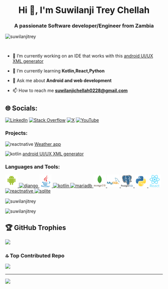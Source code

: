 <h1 align="center">Hi 👋, I'm Suwilanji Trey Chellah</h1>
<h3 align="center">A passionate Software developer/Engineer from Zambia</h3>

<p align="left"> <img src="https://komarev.com/ghpvc/?username=suwilanjitrey&label=Profile%20views&color=0e75b6&style=flat" alt="suwilanjitrey" /> </p>

<p align="left"> <a href="https://twitter.com/" target="blank"><img src="https://img.shields.io/twitter/follow/?logo=twitter&style=for-the-badge" alt="" /></a> </p>

- 🔭 I’m currently working on an IDE that works with this [android UI/UX XML generator]( https://suwilanjitrey.github.io/IkarisC.S.I/)

- 🌱 I’m currently learning **Kotlin,React,Python**

- 💬 Ask me about **Android and web development**

- 📫 How to reach me **suwilanjichellah0228@gmail.com**


## 🌐 Socials:
[![LinkedIn](https://img.shields.io/badge/LinkedIn-%230077B5.svg?logo=linkedin&logoColor=white)](https://linkedin.com/in/https://www.linkedin.com/in/suwilanji-chellah-01a534239/) [![Stack Overflow](https://img.shields.io/badge/-Stackoverflow-FE7A16?logo=stack-overflow&logoColor=white)](https://stackoverflow.com/users/user:25378411) [![X](https://img.shields.io/badge/X-black.svg?logo=X&logoColor=white)](https://x.com/@TreyChellah) [![YouTube](https://img.shields.io/badge/YouTube-%23FF0000.svg?logo=YouTube&logoColor=white)](https://youtube.com/@MrChellah) 



<h3 align="left">Projects:</h3>

<img src="https://reactnative.dev/img/header_logo.svg" alt="reactnative" width="40" height="40"/> [Weather app](https://suwilanjitrey.github.io/weatherApp/)

<img src="https://www.vectorlogo.zone/logos/kotlinlang/kotlinlang-icon.svg" alt="kotlin" width="40" height="40"/> [android UI/UX XML generator]( https://suwilanjitrey.github.io/IkarisC.S.I/)

<p align="left">
</p>

<h3 align="left">Languages and Tools:</h3>
<p align="left"> <a href="https://developer.android.com" target="_blank" rel="noreferrer"> <img src="https://raw.githubusercontent.com/devicons/devicon/master/icons/android/android-original-wordmark.svg" alt="android" width="40" height="40"/> </a> <a href="https://www.djangoproject.com/" target="_blank" rel="noreferrer"> <img src="https://cdn.worldvectorlogo.com/logos/django.svg" alt="django" width="40" height="40"/> </a> <a href="https://www.java.com" target="_blank" rel="noreferrer"> <img src="https://raw.githubusercontent.com/devicons/devicon/master/icons/java/java-original.svg" alt="java" width="40" height="40"/> </a> <a href="https://kotlinlang.org" target="_blank" rel="noreferrer"> <img src="https://www.vectorlogo.zone/logos/kotlinlang/kotlinlang-icon.svg" alt="kotlin" width="40" height="40"/> </a> <a href="https://mariadb.org/" target="_blank" rel="noreferrer"> <img src="https://www.vectorlogo.zone/logos/mariadb/mariadb-icon.svg" alt="mariadb" width="40" height="40"/> </a> <a href="https://www.mongodb.com/" target="_blank" rel="noreferrer"> <img src="https://raw.githubusercontent.com/devicons/devicon/master/icons/mongodb/mongodb-original-wordmark.svg" alt="mongodb" width="40" height="40"/> </a> <a href="https://www.mysql.com/" target="_blank" rel="noreferrer"> <img src="https://raw.githubusercontent.com/devicons/devicon/master/icons/mysql/mysql-original-wordmark.svg" alt="mysql" width="40" height="40"/> </a> <a href="https://www.postgresql.org" target="_blank" rel="noreferrer"> <img src="https://raw.githubusercontent.com/devicons/devicon/master/icons/postgresql/postgresql-original-wordmark.svg" alt="postgresql" width="40" height="40"/> </a> <a href="https://www.python.org" target="_blank" rel="noreferrer"> <img src="https://raw.githubusercontent.com/devicons/devicon/master/icons/python/python-original.svg" alt="python" width="40" height="40"/> </a> <a href="https://reactjs.org/" target="_blank" rel="noreferrer"> <img src="https://raw.githubusercontent.com/devicons/devicon/master/icons/react/react-original-wordmark.svg" alt="react" width="40" height="40"/> </a> <a href="https://reactnative.dev/" target="_blank" rel="noreferrer"> <img src="https://reactnative.dev/img/header_logo.svg" alt="reactnative" width="40" height="40"/> </a> <a href="https://www.sqlite.org/" target="_blank" rel="noreferrer"> <img src="https://www.vectorlogo.zone/logos/sqlite/sqlite-icon.svg" alt="sqlite" width="40" height="40"/> </a> </p>

<p><img align="center" src="https://github-readme-stats.vercel.app/api/top-langs?username=suwilanjitrey&show_icons=true&locale=en&layout=compact" alt="suwilanjitrey" /></p>

<p><img align="center" src="https://github-readme-streak-stats.herokuapp.com/?user=suwilanjitrey&" alt="suwilanjitrey" /></p>








## 🏆 GitHub Trophies
![](https://github-profile-trophy.vercel.app/?username=suwilanjitrey&theme=radical&no-frame=false&no-bg=false&margin-w=4)

### 🔝 Top Contributed Repo
![](https://github-contributor-stats.vercel.app/api?username=suwilanjitrey&limit=5&theme=dark&combine_all_yearly_contributions=true)

---
[![](https://visitcount.itsvg.in/api?id=suwilanjitrey&icon=0&color=0)](https://visitcount.itsvg.in)

<!-- Proudly created with GPRM ( https://gprm.itsvg.in ) -->
